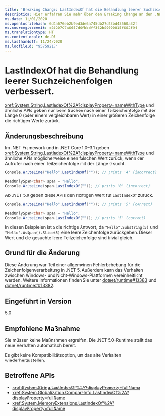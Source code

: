 ```yaml
---
title: 'Breaking Change: LastIndexOf hat die Behandlung leerer Suchzeichenfolgen verbessert'
description: Hier erfahren Sie mehr über den Breaking Change an den .NET-Kernbibliotheken in .NET 5.0, durch den LastIndexOf und zugehörige APIs jetzt richtige Werte zurückgeben, wenn nach einer Teilzeichenfolge mit der Länge 0 (null) gesucht wird.
ms.date: 11/01/2020
ms.openlocfilehash: 6d1a676eb2b9ed3de6a745db27d53bd43560a32f
ms.sourcegitcommit: d8020797a6657d0fbbdff362b80300815f682f94
ms.translationtype: HT
ms.contentlocale: de-DE
ms.lasthandoff: 11/24/2020
ms.locfileid: "95759217"
---
```

# <a name="lastindexof-has-improved-handling-of-empty-search-strings"></a>LastIndexOf hat die Behandlung leerer Suchzeichenfolgen verbessert.

<xref:System.String.LastIndexOf%2A?displayProperty=nameWithType> und ähnliche APIs geben nun beim Suchen nach einer Teilzeichenfolge mit der Länge 0 (oder einem vergleichbaren Wert) in einer größeren Zeichenfolge die richtigen Werte zurück.

## <a name="change-description"></a>Änderungsbeschreibung

Im .NET Framework und in .NET Core 1.0–3.1 geben <xref:System.String.LastIndexOf%2A?displayProperty=nameWithType> und ähnliche APIs möglicherweise einen falschen Wert zurück, wenn der Aufrufer nach einer Teilzeichenfolge mit der Länge 0 sucht.

```csharp
Console.WriteLine("Hello".LastIndexOf("")); // prints '4' (incorrect)

ReadOnlySpan<char> span = "Hello";
Console.WriteLine(span.LastIndexOf("")); // prints '0' (incorrect)
```

Ab .NET 5.0 geben diese APIs den richtigen Wert für `LastIndexOf` zurück.

```csharp
Console.WriteLine("Hello".LastIndexOf("")); // prints '5' (correct)

ReadOnlySpan<char> span = "Hello";
Console.WriteLine(span.LastIndexOf("")); // prints '5' (correct)
```

In diesen Beispielen ist `5` die richtige Antwort, da `"Hello".Substring(5)` und `"Hello".AsSpan().Slice(5)` eine leere Zeichenfolge zurückgeben. Dieser Wert und die gesuchte leere Teilzeichenfolge sind trivial gleich.

## <a name="reason-for-change"></a>Grund für die Änderung

Diese Änderung war Teil einer allgemeinen Fehlerbehebung für die Zeichenfolgenverarbeitung in .NET 5. Außerdem kann das Verhalten zwischen Windows- und Nicht-Windows-Plattformen vereinheitlicht werden. Weitere Informationen finden Sie unter [dotnet/runtime#13383](https://github.com/dotnet/runtime/issues/13383) und [dotnet/runtime##13382](https://github.com/dotnet/runtime/issues/13382).

## <a name="version-introduced"></a>Eingeführt in Version

5.0

## <a name="recommended-action"></a>Empfohlene Maßnahme

Sie müssen keine Maßnahmen ergreifen. Die .NET 5.0-Runtime stellt das neue Verhalten automatisch bereit.

Es gibt keine Kompatibilitätsoption, um das alte Verhalten wiederherzustellen.

## <a name="affected-apis"></a>Betroffene APIs

- <xref:System.String.LastIndexOf%2A?displayProperty=fullName>
- <xref:System.Globalization.CompareInfo.LastIndexOf%2A?displayProperty=fullName>
- <xref:System.MemoryExtensions.LastIndexOf%2A?displayProperty=fullName>

<!--

### Category

Core .NET libraries

### Affected APIs

- `Overload:System.String.LastIndexOf`
- `Overload:System.Globalization.CompareInfo.LastIndexOf`
- `Overload:System.MemoryExtensions.LastIndexOf`

-->
